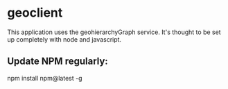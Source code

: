 # geoclient

This application uses the geohierarchyGraph service. It's thought to
be set up completely with node and javascript.

## Update NPM regularly:

  npm install npm@latest -g
  

